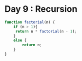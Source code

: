# Day 9 : Recursion
```javascript
function factorial(n) {
    if (n > 1){
     return n * factorial(n - 1);
    }
    else {
        return n;
    }
}
```
